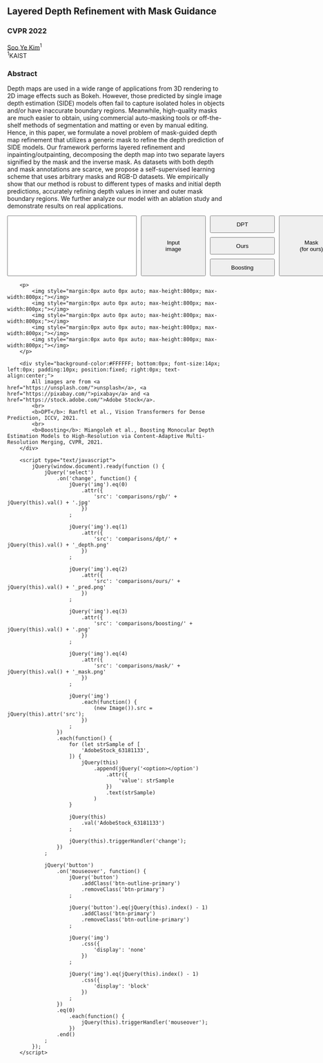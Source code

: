 ## Layered Depth Refinement with Mask Guidance
### CVPR 2022
[Soo Ye Kim](https://sites.google.com/view/sooyekim)<sup>1</sup>  
<sup>1</sup>KAIST

### Abstract
<div style="text-align: left">
Depth maps are used in a wide range of applications from 3D rendering to 2D image effects such as Bokeh. However, those predicted by single image depth estimation (SIDE) models often fail to capture isolated holes in objects and/or have inaccurate boundary regions. Meanwhile, high-quality masks are much easier to obtain, using commercial auto-masking tools or off-the-shelf methods of segmentation and matting or even by manual editing. Hence, in this paper, we formulate a novel problem of mask-guided depth map refinement that utilizes a generic mask to refine the depth prediction of SIDE models. Our framework performs layered refinement and inpainting/outpainting, decomposing the depth map into two separate layers signified by the mask and the inverse mask. As datasets with both depth and mask annotations are scarce, we propose a self-supervised learning scheme that uses arbitrary masks and RGB-D datasets. We empirically show that our method is robust to different types of masks and initial depth predictions, accurately refining depth values in inner and outer mask boundary regions. We further analyze our model with an ablation study and demonstrate results on real applications.
</div>

<!-- <html> -->
<!--     <head>
        <meta http-equiv="Content-Type" content="text/html; charset=UTF-8" />
        
        <meta name="viewport" content="width=device-width, initial-scale=1" />

        <script type="text/javascript" src="https://cdnjs.cloudflare.com/ajax/libs/jquery/3.6.0/jquery.min.js"></script>

        <link rel="stylesheet" type="text/css" href="https://cdnjs.cloudflare.com/ajax/libs/twitter-bootstrap/5.1.0/css/bootstrap.min.css" />

        <link rel="stylesheet" type="text/css" href="https://cdnjs.cloudflare.com/ajax/libs/font-awesome/5.15.4/css/all.min.css" />
    </head> -->
<!--     <body> -->

<div>
        <p>
            <div style="height:140px; margin:0px auto 0px auto; position:relative; width:780px;">
                <select class="form-control" style="height:140px; left:0px; position:absolute; top:0px; width:300px;" multiple="multiple"></select>
                <button class="btn btn-outline-primary" style="height:140px; left:310px; position:absolute; top:0px; width:150px;">Input<br>image</button>
                <button class="btn btn-outline-primary" style="height:40px; left:470px; position:absolute; top:0px; width:150px;">DPT</button>
                <button class="btn btn-outline-primary" style="height:40px; left:470px; position:absolute; top:50px; width:150px;">Ours</button>
                <button class="btn btn-outline-primary" style="height:40px; left:470px; position:absolute; top:100px; width:150px;">Boosting</button>
                <button class="btn btn-outline-primary" style="height:140px; left:630px; position:absolute; top:0px; width:150px;">Mask<br>(for ours)</button>
            </div>
        </p>

        <p>
            <img style="margin:0px auto 0px auto; max-height:800px; max-width:800px;"></img>
            <img style="margin:0px auto 0px auto; max-height:800px; max-width:800px;"></img>
            <img style="margin:0px auto 0px auto; max-height:800px; max-width:800px;"></img>
            <img style="margin:0px auto 0px auto; max-height:800px; max-width:800px;"></img>
            <img style="margin:0px auto 0px auto; max-height:800px; max-width:800px;"></img>
        </p>

        <div style="background-color:#FFFFFF; bottom:0px; font-size:14px; left:0px; padding:10px; position:fixed; right:0px; text-align:center;">
            All images are from <a href="https://unsplash.com/">unsplash</a>, <a href="https://pixabay.com/">pixabay</a> and <a href="https://stock.adobe.com/">Adobe Stock</a>.
            <br>
            <b>DPT</b>: Ranftl et al., Vision Transformers for Dense Prediction, ICCV, 2021.
            <br>
            <b>Boosting</b>: Miangoleh et al., Boosting Monocular Depth Estimation Models to High-Resolution via Content-Adaptive Multi-Resolution Merging, CVPR, 2021. 
        </div>

        <script type="text/javascript">
            jQuery(window.document).ready(function () {
                jQuery('select')
                    .on('change', function() {
                        jQuery('img').eq(0)
                            .attr({
                                'src': 'comparisons/rgb/' + jQuery(this).val() + '.jpg'
                            })
                        ;

                        jQuery('img').eq(1)
                            .attr({
                                'src': 'comparisons/dpt/' + jQuery(this).val() + '_depth.png'
                            })
                        ;

                        jQuery('img').eq(2)
                            .attr({
                                'src': 'comparisons/ours/' + jQuery(this).val() + '_pred.png'
                            })
                        ;

                        jQuery('img').eq(3)
                            .attr({
                                'src': 'comparisons/boosting/' + jQuery(this).val() + '.png'
                            })
                        ;

                        jQuery('img').eq(4)
                            .attr({
                                'src': 'comparisons/mask/' + jQuery(this).val() + '_mask.png'
                            })
                        ;

                        jQuery('img')
                            .each(function() {
                                (new Image()).src = jQuery(this).attr('src');
                            })
                        ;
                    })
                    .each(function() {
                        for (let strSample of [
                            'AdobeStock_63181133',
                        ]) {
                            jQuery(this)
                                .append(jQuery('<option></option')
                                    .attr({
                                        'value': strSample
                                    })
                                    .text(strSample)
                                )
                        }

                        jQuery(this)
                            .val('AdobeStock_63181133')
                        ;

                        jQuery(this).triggerHandler('change');
                    })
                ;

                jQuery('button')
                    .on('mouseover', function() {
                        jQuery('button')
                            .addClass('btn-outline-primary')
                            .removeClass('btn-primary')
                        ;

                        jQuery('button').eq(jQuery(this).index() - 1)
                            .addClass('btn-primary')
                            .removeClass('btn-outline-primary')
                        ;

                        jQuery('img')
                            .css({
                                'display': 'none'
                            })
                        ;

                        jQuery('img').eq(jQuery(this).index() - 1)
                            .css({
                                'display': 'block'
                            })
                        ;
                    })
                    .eq(0)
                        .each(function() {
                            jQuery(this).triggerHandler('mouseover');
                        })
                    .end()
                ;
            });
        </script>
</div>
